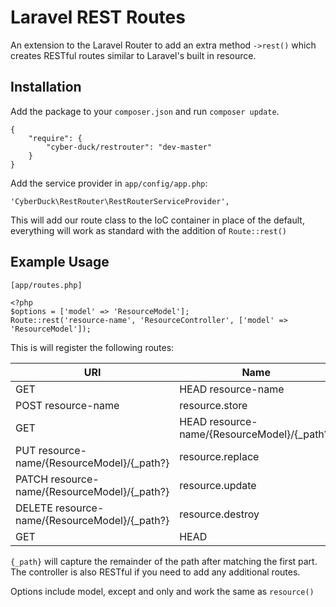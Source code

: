 Laravel REST Routes
===================

An extension to the Laravel Router to add an extra method ``->rest()`` which
creates RESTful routes similar to Laravel's built in resource.

Installation
------------

Add the package to your `composer.json` and run `composer update`.

    {
        "require": {
            "cyber-duck/restrouter": "dev-master"
        }
    }

Add the service provider in `app/config/app.php`:

    'CyberDuck\RestRouter\RestRouterServiceProvider',

This will add our route class to the IoC container in place of the default,
everything will work as standard with the addition of ``Route::rest()``

Example Usage
-------------

    [app/routes.php]

    <?php
    $options = ['model' => 'ResourceModel'];
    Route::rest('resource-name', 'ResourceController', ['model' => 'ResourceModel']);

This is will register the following routes:

| URI                                                     | Name             | Action                           |
|---------------------------------------------------------|------------------|----------------------------------|
| GET|HEAD resource-name                                  | resource.index   | ResourceController@index         |
| POST resource-name                                      | resource.store   | ResourceController@store         |
| GET|HEAD resource-name/{ResourceModel}/{_path?}         | resource.show    | ResourceController@show          |
| PUT resource-name/{ResourceModel}/{_path?}              | resource.replace | ResourceController@replace       |
| PATCH resource-name/{ResourceModel}/{_path?}            | resource.update  | ResourceController@update        |
| DELETE resource-name/{ResourceModel}/{_path?}           | resource.destroy | ResourceController@destroy       |
| GET|HEAD|POST|PUT|PATCH|DELETE resource-name/{_missing} |                  | ResourceController@missingMethod |

``{_path}`` will capture the remainder of the path after matching the first
part.  The controller is also RESTful if you need to add any additional routes.

Options include model, except and only and work the same as ``resource()``
